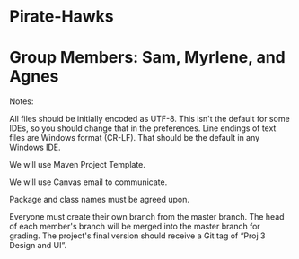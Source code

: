 # Pirate-Hawks
# Group Members: Sam, Myrlene, and Agnes

Notes:

All files should be initially encoded as UTF-8. This isn't the default for some IDEs, so you should change that in the preferences. Line endings of text files are Windows format (CR-LF). That should be the default in any Windows IDE.

We will use Maven Project Template.

We will use Canvas email to communicate.

Package and class names must be agreed upon.

Everyone must create their own branch from the master branch.  The head of each member's branch will be merged into the master branch for grading.  The project's final version should receive a Git tag of “Proj 3 Design and UI”.
